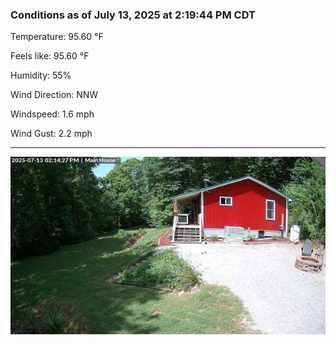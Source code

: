 ### Conditions as of July 13, 2025 at 2:19:44 PM CDT 

Temperature: 95.60 &deg;F

Feels like: 95.60 &deg;F

Humidity: 55%

Wind Direction: NNW

Windspeed: 1.6 mph

Wind Gust: 2.2 mph

---

<img src="./images/latest.jpeg"/>

